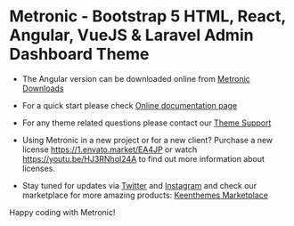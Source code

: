 # Metronic - Bootstrap 5 HTML, React, Angular, VueJS & Laravel Admin Dashboard Theme

- The Angular version can be downloaded online from [Metronic Downloads](//devs.keenthemes.com/metronic)

- For a quick start please check [Online documentation page](//preview.keenthemes.com/metronic8/angular/docs/quick-start)

- For any theme related questions please contact our [Theme Support](//keenthemes.com/support/)

- Using Metronic in a new project or for a new client? Purchase a new license https://1.envato.market/EA4JP or watch https://youtu.be/HJ3RNhoI24A to find out more information about licenses.

- Stay tuned for updates via [Twitter](//www.twitter.com/keenthemes) and [Instagram](//www.instagram.com/keenthemes) and 
  check our marketplace for more amazing products: [Keenthemes Marketplace](//keenthemes.com/)

Happy coding with Metronic!
